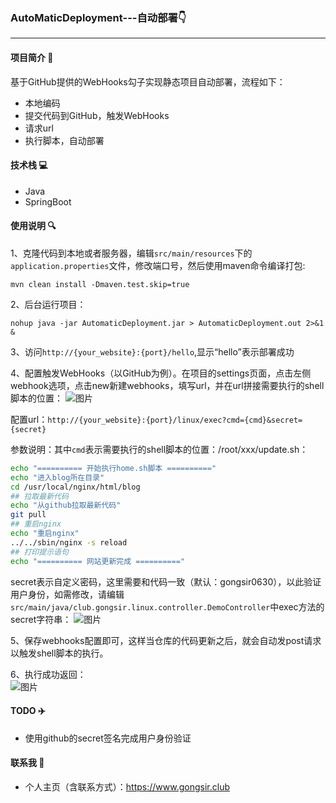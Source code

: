 ### AutoMaticDeployment---自动部署👇

<hr/>

#### 项目简介 📒

基于GitHub提供的WebHooks勾子实现静态项目自动部署，流程如下：

- 本地编码
- 提交代码到GitHub，触发WebHooks
- 请求url
- 执行脚本，自动部署

#### 技术栈 💻
- Java
- SpringBoot

#### 使用说明 🔍

1、克隆代码到本地或者服务器，编辑`src/main/resources`下的`application.properties`文件，修改端口号，然后使用maven命令编译打包:
```shell
mvn clean install -Dmaven.test.skip=true
```

2、后台运行项目：  
```shell
nohup java -jar AutomaticDeployment.jar > AutomaticDeployment.out 2>&1 &
```

3、访问`http://{your_website}:{port}/hello`,显示“hello”表示部署成功

4、配置触发WebHooks（以GitHub为例）。在项目的settings页面，点击左侧webhook选项，点击new新建webhooks，填写url，并在url拼接需要执行的shell脚本的位置：
![图片](https://cdn.gongsir.club/blog/20200402/it9QRShppxXu.png?imageslim)

配置url：`http://{your_website}:{port}/linux/exec?cmd={cmd}&secret={secret}`

参数说明：其中`cmd`表示需要执行的shell脚本的位置：/root/xxx/update.sh：

```bash
echo "========== 开始执行home.sh脚本 =========="
echo "进入blog所在目录"
cd /usr/local/nginx/html/blog
## 拉取最新代码
echo "从github拉取最新代码"
git pull
## 重启nginx
echo "重启nginx"
../../sbin/nginx -s reload
## 打印提示语句
echo "========== 网站更新完成 =========="
```

secret表示自定义密码，这里需要和代码一致（默认：gongsir0630），以此验证用户身份，如需修改，请编辑`src/main/java/club.gongsir.linux.controller.DemoController`中exec方法的secret字符串：
![图片](http://cdn.gongsir.club/blog/20200402/3cHCd4NlLvvN.png?imageslim)

5、保存webhooks配置即可，这样当仓库的代码更新之后，就会自动发post请求以触发shell脚本的执行。

6、执行成功返回：  
![图片](http://cdn.gongsir.club/blog/20200402/5q8TSaYGcooC.png?imageslim)

#### TODO ✈️
- 使用github的secret签名完成用户身份验证

#### 联系我 👦
- 个人主页（含联系方式）：https://www.gongsir.club
